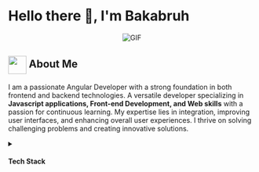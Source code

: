 # Hello there 👋, I'm Bakabruh

<div align="center">
 <img alt="GIF" src="https://media4.giphy.com/media/11KzOet1ElBDz2/giphy.gif?cid=6c09b952ufa3xxbbm0mpuadm2zaik3wjp4m9luz2ly0lyz8d&ep=v1_internal_gif_by_id&rid=giphy.gif&ct=g" />
</div>

## <img align ='center' src="https://i.giphy.com/media/v1.Y2lkPTc5MGI3NjExdjh2dDM4bDhyYzM5NmppaHJ6dG56Mmh3bTkyanFkdWRvZ3R1cGoycSZlcD12MV9pbnRlcm5hbF9naWZfYnlfaWQmY3Q9ZQ/LOnt6uqjD9OexmQJRB/giphy.gif" width="37" /> About Me

I am a passionate Angular Developer with a strong foundation in both frontend and backend technologies. A versatile developer specializing in **Javascript applications, Front-end Development, and Web skills** with a passion for continuous learning. My expertise lies in integration, improving user interfaces, and enhancing overall user experiences. I thrive on solving challenging problems and creating innovative solutions.

<details>
  <summary><h4>Tech Stack</h4></summary>
  ![Typescript](https://shields.io/badge/TypeScript-3178C6?logo=TypeScript&logoColor=FFF&style=flat-square)  
  ![JavaScript](https://img.shields.io/badge/javascript-%23323330.svg?style=for-the-badge&logo=javascript&logoColor=%23F7DF1E) 
  ![Angular](https://img.shields.io/badge/-Angular-DD0031?style=flat-square&logo=angular&logoColor=white) 
</details>
